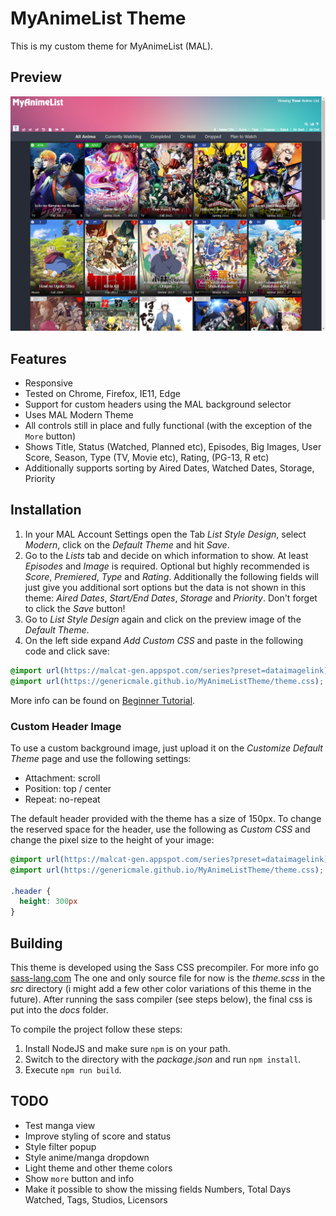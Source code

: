 # MyAnimeList Theme

This is my custom theme for MyAnimeList (MAL).

## Preview

![Screenshot](docs/assets/screenshot.png?raw=true)

## Features

* Responsive
* Tested on Chrome, Firefox, IE11, Edge
* Support for custom headers using the MAL background selector
* Uses MAL Modern Theme
* All controls still in place and fully functional (with the exception of the `More` button)
* Shows Title, Status (Watched, Planned etc), Episodes, Big Images, User Score, Season, Type (TV, Movie etc), Rating, (PG-13, R etc)
* Additionally supports sorting by Aired Dates, Watched Dates, Storage, Priority

## Installation

1. In your MAL Account Settings open the Tab _List Style Design_, select _Modern_, click on the _Default Theme_ and hit _Save_.
2. Go to the _Lists_ tab and decide on which information to show. At least _Episodes_ and _Image_ is required. 
Optional but highly recommended is _Score_, _Premiered_, _Type_ and _Rating_.
Additionally the following fields will just give you additional sort options but the data is not shown in this theme:
_Aired Dates_, _Start/End Dates_, _Storage_ and _Priority_. Don't forget to click the _Save_ button!
3. Go to _List Style Design_ again and click on the preview image of the _Default Theme_.
4. On the left side expand _Add Custom CSS_ and paste in the following code and click save:
```css
@import url(https://malcat-gen.appspot.com/series?preset=dataimagelink);
@import url(https://genericmale.github.io/MyAnimeListTheme/theme.css);
```

More info can be found on [Beginner Tutorial](https://myanimelist.net/forum/?topicid=1499052).

### Custom Header Image

To use a custom background image, just upload it on the _Customize Default Theme_ page and use the following settings:

* Attachment: scroll
* Position: top / center
* Repeat: no-repeat

The default header provided with the theme has a size of 150px. To change the reserved space for the header, 
use the following as _Custom CSS_ and change the pixel size to the height of your image:

```css
@import url(https://malcat-gen.appspot.com/series?preset=dataimagelink);
@import url(https://genericmale.github.io/MyAnimeListTheme/theme.css);

.header {
  height: 300px
}
```

## Building

This theme is developed using the Sass CSS precompiler. For more info go [sass-lang.com](https://sass-lang.com/)
The one and only source file for now is the _theme.scss_ in the _src_ directory (i might add a few other color variations of this theme in the future).
After running the sass compiler (see steps below), the final css is put into the _docs_ folder.

To compile the project follow these steps:
1. Install NodeJS and make sure `npm` is on your path.
2. Switch to the directory with the _package.json_ and run `npm install`.
3. Execute `npm run build`.

## TODO

* Test manga view
* Improve styling of score and status
* Style filter popup
* Style anime/manga dropdown
* Light theme and other theme colors
* Show `more` button and info
* Make it possible to show the missing fields Numbers, Total Days Watched, Tags, Studios, Licensors
